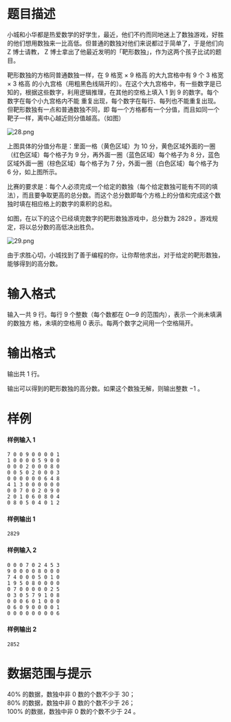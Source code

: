 
# 题目描述

小城和小华都是热爱数学的好学生，最近，他们不约而同地迷上了数独游戏，好胜的他们想用数独来一比高低。但普通的数独对他们来说都过于简单了，于是他们向 Z 博士请教， Z 博士拿出了他最近发明的「靶形数独」，作为这两个孩子比试的题目。

靶形数独的方格同普通数独一样，在 $9$ 格宽 $\times$ $9$ 格高 的大九宫格中有 $9$ 个 $3$ 格宽 $\times$ $3$ 格高 的小九宫格（用粗黑色线隔开的）。在这个大九宫格中，有一些数字是已知的，根据这些数字，利用逻辑推理，在其他的空格上填入 $1$ 到 $9$ 的数字。每个数字在每个小九宫格内不能 重复出现，每个数字在每行、每列也不能重复出现。但靶形数独有一点和普通数独不同，即 每一个方格都有一个分值，而且如同一个靶子一样，离中心越近则分值越高。（如图） 

![28.png](/source/loj/2591/img/aHR0cHM6Ly9pLmxvbGkubmV0LzIwMTgvMDUvMjIvNWIwM2QyOTg4YTQ0YS5wbmc=.png)

上图具体的分值分布是：里面一格（黄色区域）为 $10$ 分，黄色区域外面的一圈（红色区域）每个格子为 $9$ 分，再外面一圈（蓝色区域）每个格子为 $8$ 分，蓝色区域外面一圈（棕色区域）每个格子为 $7$ 分，外面一圈（白色区域）每个格子为 $6$ 分，如上图所示。

比赛的要求是：每个人必须完成一个给定的数独（每个给定数独可能有不同的填法），而且要争取更高的总分数。而这个总分数即每个方格上的分值和完成这个数独时填在相应格上的数字的乘积的总和。

如图，在以下的这个已经填完数字的靶形数独游戏中，总分数为 $2829$ 。游戏规定，将以总分数的高低决出胜负。 
 
![29.png](/source/loj/2591/img/aHR0cHM6Ly9pLmxvbGkubmV0LzIwMTgvMDUvMjIvNWIwM2QyOTg5YWE0Ni5wbmc=.png)

由于求胜心切，小城找到了善于编程的你，让你帮他求出，对于给定的靶形数独，能够得到的高分数。 

# 输入格式

输入一共 $9$ 行。每行 $9$ 个整数（每个数都在 $0—9$ 的范围内），表示一个尚未填满的数独方 格，未填的空格用 $0$ 表示。每两个数字之间用一个空格隔开。 

# 输出格式

输出共 $1$ 行。

输出可以得到的靶形数独的高分数。如果这个数独无解，则输出整数 $-1$ 。

# 样例

#### 样例输入 1
```plain
7 0 0 9 0 0 0 0 1
1 0 0 0 0 5 9 0 0
0 0 0 2 0 0 0 8 0
0 0 5 0 2 0 0 0 3
0 0 0 0 0 0 6 4 8
4 1 3 0 0 0 0 0 0
0 0 7 0 0 2 0 9 0
2 0 1 0 6 0 8 0 4
0 8 0 5 0 4 0 1 2
```

#### 样例输出 1
```plain
2829
```

#### 样例输入 2
```plain
0 0 0 7 0 2 4 5 3
9 0 0 0 0 8 0 0 0
7 4 0 0 0 5 0 1 0
1 9 5 0 8 0 0 0 0
0 7 0 0 0 0 0 2 5
0 3 0 5 7 9 1 0 8
0 0 0 6 0 1 0 0 0
0 6 0 9 0 0 0 0 1
0 0 0 0 0 0 0 0 6 
```

#### 样例输出 2
```plain
2852
```

# 数据范围与提示

$40\%$ 的数据，数独中非 $0$ 数的个数不少于 $30$；  
$80\%$ 的数据，数独中非 $0$ 数的个数不少于 $26$；  
$100\%$ 的数据，数独中非 $0$ 数的个数不少于 $24$ 。 

